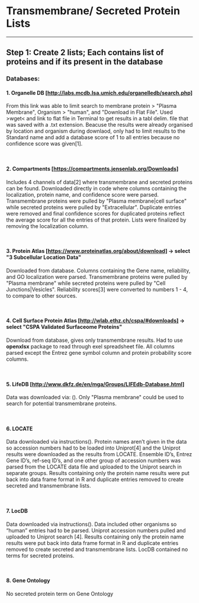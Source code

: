 # Transmembrane/ Secreted Protein Lists 
___
## Step 1: Create 2 lists; Each contains list of proteins and if its present in the database
### Databases:
#### 1. Organelle DB [http://labs.mcdb.lsa.umich.edu/organelledb/search.php]
From this link was able to limit search to membrane protein > "Plasma Membrane", Organism > "human", and "Download in Flat File". Used >wget< and link to flat file in Terminal to get results in a tabl delim. file that was saved with a .txt extension. Beacuse the results were already organised by location and organism during downlaod, only had to limit results to the Standard name and add a database score of 1 to all entries because no confidence score was given[1].

<br>

#### 2. Compartments [https://compartments.jensenlab.org/Downloads]
Includes 4 channels of data[2] where transmembrane and secreted proteins can be found. Downloaded directly in code where columns containing the localization, protein name, and confidence score were parsed. Transmembrane proteins were pulled by "Plasma membrane|cell surface" while secreted proteins were pulled by "Extracellular". Duplicate entries were removed and final confidence scores for duplicated proteins reflect the average score for all the entries of that protein. Lists were finalized by removing the localization column.

<br> 

#### 3. Protein Atlas [https://www.proteinatlas.org/about/download] -> select "3 Subcellular Location Data"
Downloaded from database. Columns containing the Gene name, reliability, and GO localization were parsed. Transmembrane proteins were pulled by "Plasma membrane" while secreted proteins were pulled by "Cell Junctions|Vesicles". Reliability scores[3] were converted to numbers 1 - 4, to compare to other sources.

<br>

#### 4. Cell Surface Protein Atlas [http://wlab.ethz.ch/cspa/#downloads] -> select "CSPA Validated Surfaceome Proteins"
Download from database, gives only transmembrane results. Had to use **openxlsx** package to read through exel spreadsheet file. All columns parsed except the Entrez gene symbol column and protein probability score columns. 

<br>


#### 5. LifeDB [http://www.dkfz.de/en/mga/Groups/LIFEdb-Database.html]
Data was downloaded via: (). Only "Plasma membrane" could be used to search for potential transmembrane proteins. 

<br>

#### 6. LOCATE
Data downloaded via instructions(). Protein names aren’t given in the data so accession numbers had to be loaded into Uniprot[4] and the Uniprot results were downloaded as the results from LOCATE. Ensemble ID’s, Entrez Gene ID’s, ref-seq ID’s, and one other group of accession numbers was parsed from the LOCATE data file and uploaded to the Uniprot search in separate groups. Results containing only the protein name results were put back into data frame format in R and duplicate entries removed to create secreted and transmembrane lists. 

<br>

#### 7. LocDB
Data downloaded via instructions(). Data included other organisms so “human” entries had to be parsed. Uniprot accession numbers pulled and uploaded to Uniprot search [4]. Results containing only the protein name results were put back into data frame format in R and duplicate entries removed to create secreted and transmembrane lists. LocDB contained no terms for secreted proteins.

<br>

#### 8. Gene Ontology
No secreted protein term on Gene Ontology 






